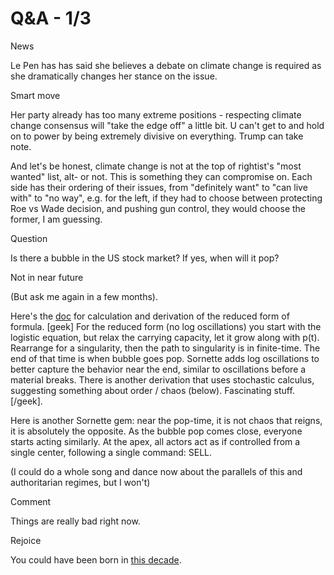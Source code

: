 # Q&A - 1/3

News

Le Pen has has said she believes a debate on climate change is
required as she dramatically changes her stance on the issue.

Smart move

Her party already has too many extreme positions - respecting climate
change consensus will "take the edge off" a little bit. U can't get to
and hold on to power by being extremely divisive on everything. Trump
can take note.

And let's be honest, climate change is not at the top of rightist's
"most wanted" list, alt- or not. This is something they can compromise
on. Each side has their ordering of their issues, from "definitely
want" to "can live with" to "no way", e.g. for the left, if they had
to choose between protecting Roe vs Wade decision, and pushing gun
control, they would choose the former, I am guessing.

Question

Is there a bubble in the US stock market? If yes, when will it pop? 

Not in near future

(But ask me again in a few months).

<a name="sornette"/>

Here's the [doc](bubble_nb.html) for calculation and derivation of the
reduced form of formula. [geek] For the reduced form (no log
oscillations) you start with the logistic equation, but relax the
carrying capacity, let it grow along with p(t). Rearrange for a
singularity, then the path to singularity is in finite-time. The end
of that time is when bubble goes pop. Sornette adds log oscillations
to better capture the behavior near the end, similar to oscillations
before a material breaks. There is another derivation that uses
stochastic calculus, suggesting something about order / chaos
(below). Fascinating stuff. [/geek].

Here is another Sornette gem: near the pop-time, it is not chaos that
reigns, it is absolutely the opposite. As the bubble pop comes close,
everyone starts acting similarly. At the apex, all actors act as if
controlled from a single center, following a single command: SELL.

(I could do a whole song and dance now about the parallels of this and
authoritarian regimes, but I won't)

Comment

Things are really bad right now.

Rejoice

You could have been born in [this
decade](https://youtu.be/EmCkG-3oQAs?t=52).


